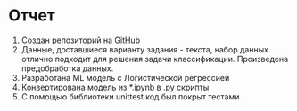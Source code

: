 # Отчет
1. Создан репозиторий на GitHub
2. Данные, доставшиеся варианту задания - текста, набор данных отлично подходит для решения задачи классификации. Произведена предобработка данных.
3. Разработана ML модель с Логистической регрессией
4. Конвертирована модель из *.ipynb в .py скрипты
5. С помощью библиотеки unittest код был покрыт тестами